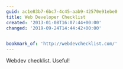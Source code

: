 ```yaml
---
guid: ac1e83b7-6bc7-4c45-aab9-42570e91ebe0
title: Web Developer Checklist
created: '2013-01-08T16:07:44+00:00'
changed: '2019-09-24T14:44:42+00:00'


bookmark_of: 'http://webdevchecklist.com/'
---
```



Webdev checklist. Useful!
